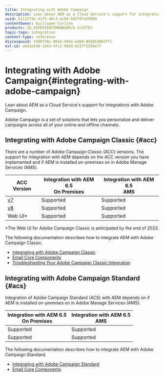 ```yaml
---
title: Integrating with Adobe Campaign
description: Lean about AEM as a Cloud Service's support for integrations with Adobe Campaign.
uuid: 6113279e-d1f5-46c3-ac94-50270fa55060
contentOwner: Guillaume Carlino
products: SG_EXPERIENCEMANAGER/6.5/SITES
topic-tags: integration
content-type: reference
discoiquuid: fd96f30c-0616-445e-adb9-050d52862ffc
exl-id: ab41e540-1d43-4fc2-99d4-621ff2290e77
---
```


# Integrating with Adobe Campaign{#integrating-with-adobe-campaign}

Lean about AEM as a Cloud Service's support for integrations with Adobe Campaign.

Adobe Campaign is a set of solutions that lets you personalize and deliver campaigns across all of your online and offline channels.

## Integrating with Adobe Campaign Classic {#acc}

There are a number of Adobe Campaign Classic (ACC) versions. The support for integration with AEM depends on the ACC version you have implemented and if AEM is installed on-premises on in Adobe Manage Services (AMS).

|ACC Version|Integration with AEM 6.5 <br>On Premises|Integration with AEM 6.5<br>AMS|
|---|---|---|
|[v7](https://experienceleague.adobe.com/docs/campaign-classic.html)|Supported|Supported|
|[v8](https://experienceleague.adobe.com/docs/campaign-v8.html)|Supported|Supported|
|Web UI*|Supported|Supported|

*The Web UI for Adobe Campaign Classic is anticipated by the end of 2023.

The following documentation describes how to integrate AEM with Adobe Campaign Classic.

* [Integrating with Adobe Campaign Classic](/help/sites-administering/campaignonpremise.md)
* [Email Core Components](https://experienceleague.adobe.com/docs/experience-manager-core-components/using/email/introduction.html)
* [Troubleshooting Your Adobe Campaign Classic Integration](/help/sites-administering/troubleshooting-campaignintegration.md)

## Integrating with Adobe Campaign Standard {#acs}

Integration of Adobe Campaign Standard (ACS) with AEM depends on if AEM is installed on-premises on in Adobe Manage Services (AMS).

Integration with AEM 6.5 <br>On Premises|Integration with AEM 6.5<br>AMS|
|---|---|
|Supported|Supported|
|Supported|Supported|

The following documentation describes how to integrate AEM with Adobe Campaign Standard.

* [Integrating with Adobe Campaign Standard](/help/sites-administering/campaignstandard.md)
* [Email Core Components](https://experienceleague.adobe.com/docs/experience-manager-core-components/using/email/introduction.html)
